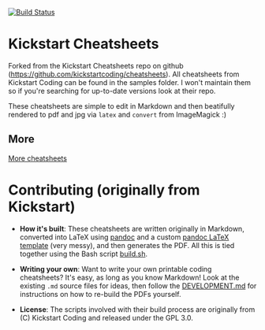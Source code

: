 [![Build Status](https://travis-ci.com/MaelStor/cheatsheets.svg?branch=master)](https://travis-ci.com/MaelStor/cheatsheets)

# Kickstart Cheatsheets

Forked from the Kickstart Cheatsheets repo on github  
  (https://github.com/kickstartcoding/cheatsheets). All cheatsheets from Kickstart
  Coding can be found in the samples folder. I won't maintain them so if 
  you're searching for up-to-date versions look at their repo.

These cheatsheets are simple to edit in Markdown and then beatifully rendered
  to pdf and jpg via `latex` and `convert` from ImageMagick :)

## More

[More cheatsheets](./CHEATSHEETS.md)

# Contributing (originally from Kickstart)

* **How it's built**: These cheatsheets are written originally in Markdown,
  converted into LaTeX using [pandoc](https://pandoc.org/) and a custom
  [pandoc LaTeX template](./templates/template.tex) (very messy), and then
  generates the PDF.  All this is tied together using the Bash script
  [build.sh](./build.sh).

* **Writing your own**: Want to write your own printable coding cheatsheets?
  It's easy, as long as you know Markdown! Look at the existing `.md` source
  files for ideas, then follow the [DEVELOPMENT.md](./DEVELOPMENT.md) for
  instructions on how to re-build the PDFs yourself.

* **License**: The scripts involved with their build process are originally from
  (C) Kickstart Coding and released under the GPL 3.0.
